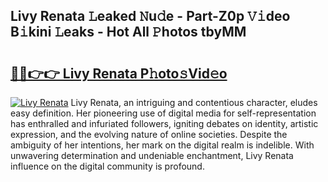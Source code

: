 ## Livy Renata 𝙻eaked 𝙽u𝚍e - Part-Z0p 𝚅𝚒deo B𝚒kini 𝙻eaks - Hot All 𝙿hotos tbyMM

# <h2><a href="http://ld6413.urlbe.top/?page=Livy+Renata">🔗🔗👉👉 Livy Renata P𝚑oto𝚜Vid𝚎o</a></h2>

[![Livy Renata](https://i.imgur.com/eBuTRDB.gif)](http://ld6413.urlbe.top/?page=Livy+Renata)
Livy Renata, an intriguing and contentious character, eludes easy definition. Her pioneering use of digital media for self-representation has enthralled and infuriated followers, igniting debates on identity, artistic expression, and the evolving nature of online societies. Despite the ambiguity of her intentions, her mark on the digital realm is indelible. With unwavering determination and undeniable enchantment, Livy Renata influence on the digital community is profound.
